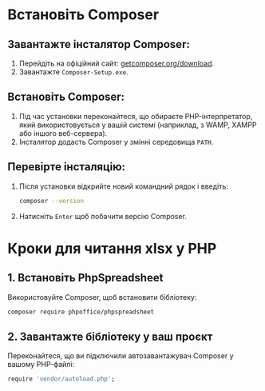 # Встановіть Composer

## Завантажте інсталятор Composer:
1. Перейдіть на офіційний сайт: [getcomposer.org/download](https://getcomposer.org/download).
2. Завантажте `Composer-Setup.exe`.

## Встановіть Composer:
1. Під час установки переконайтеся, що обираєте PHP-інтерпретатор, який використовується у вашій системі (наприклад, з WAMP, XAMPP або іншого веб-сервера).
2. Інсталятор додасть Composer у змінні середовища `PATH`.

## Перевірте інсталяцію:
1. Після установки відкрийте новий командний рядок і введіть:
   ```bash
   composer --version
   ```
2. Натисніть `Enter` щоб побачити версію Composer.


# Кроки для читання xlsx у PHP

## 1. Встановіть PhpSpreadsheet

Використовуйте Composer, щоб встановити бібліотеку:
```bash
composer require phpoffice/phpspreadsheet
```

## 2. Завантажте бібліотеку у ваш проєкт

Переконайтеся, що ви підключили автозавантажувач Composer у вашому PHP-файлі:
```bash
require 'vendor/autoload.php';
```
